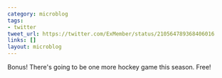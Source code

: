 ```yaml
---
category: microblog
tags:
- twitter
tweet_url: https://twitter.com/ExMember/status/210564789368406016
links: []
layout: microblog
---
```

Bonus! There's going to be one more hockey game this season. Free!
